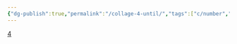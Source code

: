 ```yaml
---
{"dg-publish":true,"permalink":"/collage-4-until/","tags":["c/number","c/clock","c/abstract","c/purple","c/Y"],"created":"2024-01-03T00:14:25.792-05:00","updated":"2024-01-03T00:15:31.653-05:00"}
---
```



[4](https://www.instagram.com/p/CF-gauFBOcm/)
